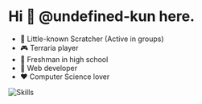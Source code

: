 # Hi 👋 @undefined-kun here.

* 🎈 Little-known Scratcher (Active in groups)
* 🎮 Terraria player
* 🏫 Freshman in high school
* 🌱 Web developer
* ❤️ Computer Science lover

![Skills](https://skillicons.dev/icons?i=github,c,cpp,html,css,js,py,md,bash,docker,git,linux,vim,vscode)


